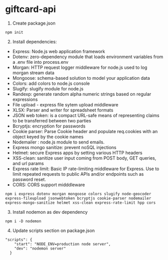 # giftcard-api

1. Create package.json

```
npm init
```

2. Install dependencies:

- Express: Node.js web application framework
- Dotenv: zero-dependency module that loads environment variables from a .env file into process.env
- Morgan: HTTP request logger middleware for node.js used to log morgan stream data
- Mongoose: schema-based solution to model your application data
- Colors: add colors to node.js console
- Slugify: slugify module for node.js
- Randexp: generate random alpha numeric strings based on regular expressions
- File upload - express file sytem upload middleware
- XLSX: Parser and writer for spreadsheet formats
- JSON web token: is a compact URL-safe means of representing claims to be transferred between two parties
- Bcryptjs: encryption for passwords
- Cookie parser: Parse Cookie header and populate req.cookies with an object keyed by the cookie names
- Nodemailer : node.js module to send emails.
- Express mongo sanitize: prevent noSQL injections
- Helmet: secure Express apps by setting various HTTP headers
- XSS-clean: sanitize user input coming from POST body, GET queries, and url params
- Express rate limit: Basic IP rate-limiting middleware for Express. Use to limit repeated requests to public APIs and/or endpoints such as password reset.
- CORS: CORS support midddleware

```
npm i express dotenv morgan mongoose colors slugify node-geocoder express-fileupload jsonwebtoken bcryptjs cookie-parser nodemailer express-mongo-sanitize helmet xss-clean express-rate-limit hpp cors
```

3. Install nodemon as dev dependency

```
npm i -D nodemon
```

4. Update scripts section on package.json

```
"scripts": {
    "start": "NODE_ENV=production node server",
    "dev": "nodemon server"
  }
```
